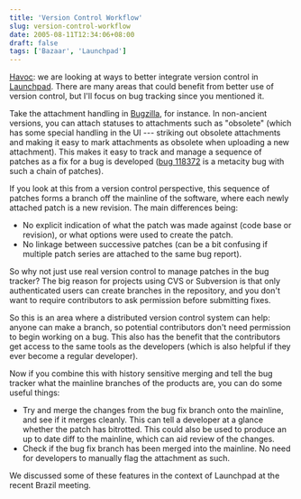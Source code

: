 ```yaml
---
title: 'Version Control Workflow'
slug: version-control-workflow
date: 2005-08-11T12:34:06+08:00
draft: false
tags: ['Bazaar', 'Launchpad']
---
```


[Havoc](http://log.ometer.com/2005-08.html#10): we are looking at ways
to better integrate version control in
[Launchpad](https://launchpad.net/). There are many areas that could
benefit from better use of version control, but I\'ll focus on bug
tracking since you mentioned it.

Take the attachment handling in [Bugzilla](http://www.bugzilla.org/),
for instance. In non-ancient versions, you can attach statuses to
attachments such as \"obsolete\" (which has some special handling in the
UI --- striking out obsolete attachments and making it easy to mark
attachments as obsolete when uploading a new attachment). This makes it
easy to track and manage a sequence of patches as a fix for a bug is
developed ([bug
118372](http://bugzilla.gnome.org/show_bug.cgi?id=118372) is a metacity
bug with such a chain of patches).

If you look at this from a version control perspective, this sequence of
patches forms a branch off the mainline of the software, where each
newly attached patch is a new revision. The main differences being:

-   No explicit indication of what the patch was made against (code base
    or revision), or what options were used to create the patch.
-   No linkage between successive patches (can be a bit confusing if
    multiple patch series are attached to the same bug report).

So why not just use real version control to manage patches in the bug
tracker? The big reason for projects using CVS or Subversion is that
only authenticated users can create branches in the repository, and you
don\'t want to require contributors to ask permission before submitting
fixes.

So this is an area where a distributed version control system can help:
anyone can make a branch, so potential contributors don\'t need
permission to begin working on a bug. This also has the benefit that the
contributors get access to the same tools as the developers (which is
also helpful if they ever become a regular developer).

Now if you combine this with history sensitive merging and tell the bug
tracker what the mainline branches of the products are, you can do some
useful things:

-   Try and merge the changes from the bug fix branch onto the mainline,
    and see if it merges cleanly. This can tell a developer at a glance
    whether the patch has bitrotted. This could also be used to produce
    an up to date diff to the mainline, which can aid review of the
    changes.
-   Check if the bug fix branch has been merged into the mainline. No
    need for developers to manually flag the attachment as such.

We discussed some of these features in the context of Launchpad at the
recent Brazil meeting.
